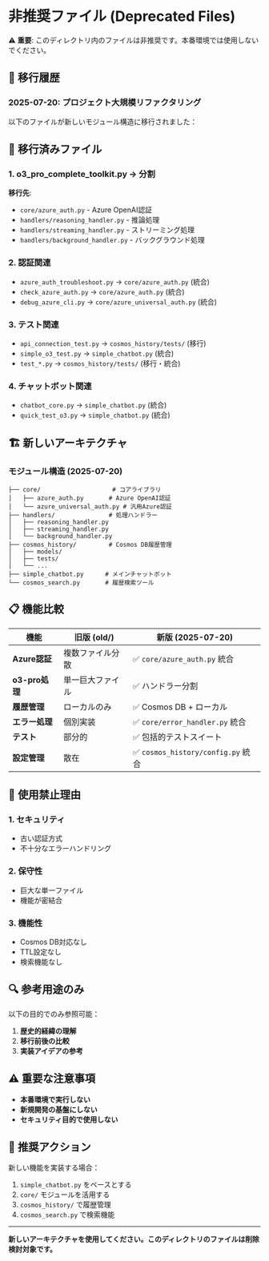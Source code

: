 # 非推奨ファイル (Deprecated Files)

⚠️ **重要**: このディレクトリ内のファイルは非推奨です。本番環境では使用しないでください。

## 📅 移行履歴

### 2025-07-20: プロジェクト大規模リファクタリング

以下のファイルが新しいモジュール構造に移行されました：

## 🔄 移行済みファイル

### 1. o3_pro_complete_toolkit.py → 分割
**移行先**:
- `core/azure_auth.py` - Azure OpenAI認証
- `handlers/reasoning_handler.py` - 推論処理
- `handlers/streaming_handler.py` - ストリーミング処理
- `handlers/background_handler.py` - バックグラウンド処理

### 2. 認証関連
- `azure_auth_troubleshoot.py` → `core/azure_auth.py` (統合)
- `check_azure_auth.py` → `core/azure_auth.py` (統合)
- `debug_azure_cli.py` → `core/azure_universal_auth.py` (統合)

### 3. テスト関連
- `api_connection_test.py` → `cosmos_history/tests/` (移行)
- `simple_o3_test.py` → `simple_chatbot.py` (統合)
- `test_*.py` → `cosmos_history/tests/` (移行・統合)

### 4. チャットボット関連
- `chatbot_core.py` → `simple_chatbot.py` (統合)
- `quick_test_o3.py` → `simple_chatbot.py` (統合)

## 🏗️ 新しいアーキテクチャ

### モジュール構造 (2025-07-20)
```
├── core/                    # コアライブラリ
│   ├── azure_auth.py       # Azure OpenAI認証
│   └── azure_universal_auth.py # 汎用Azure認証
├── handlers/               # 処理ハンドラー
│   ├── reasoning_handler.py
│   ├── streaming_handler.py
│   └── background_handler.py
├── cosmos_history/         # Cosmos DB履歴管理
│   ├── models/
│   ├── tests/
│   └── ...
├── simple_chatbot.py      # メインチャットボット
└── cosmos_search.py       # 履歴検索ツール
```

## 📋 機能比較

| 機能 | 旧版 (old/) | 新版 (2025-07-20) |
|------|-------------|-------------------|
| **Azure認証** | 複数ファイル分散 | ✅ `core/azure_auth.py` 統合 |
| **o3-pro処理** | 単一巨大ファイル | ✅ ハンドラー分割 |
| **履歴管理** | ローカルのみ | ✅ Cosmos DB + ローカル |
| **エラー処理** | 個別実装 | ✅ `core/error_handler.py` 統合 |
| **テスト** | 部分的 | ✅ 包括的テストスイート |
| **設定管理** | 散在 | ✅ `cosmos_history/config.py` 統合 |

## 🚫 使用禁止理由

### 1. セキュリティ
- 古い認証方式
- 不十分なエラーハンドリング

### 2. 保守性
- 巨大な単一ファイル
- 機能が密結合

### 3. 機能性
- Cosmos DB対応なし
- TTL設定なし
- 検索機能なし

## 🔍 参考用途のみ

以下の目的でのみ参照可能：

1. **歴史的経緯の理解**
2. **移行前後の比較**
3. **実装アイデアの参考**

## ⚠️ 重要な注意事項

- **本番環境で実行しない**
- **新規開発の基盤にしない**
- **セキュリティ目的で使用しない**

## 🎯 推奨アクション

新しい機能を実装する場合：

1. `simple_chatbot.py` をベースとする
2. `core/` モジュールを活用する
3. `cosmos_history/` で履歴管理
4. `cosmos_search.py` で検索機能

---

**新しいアーキテクチャを使用してください。このディレクトリのファイルは削除検討対象です。**